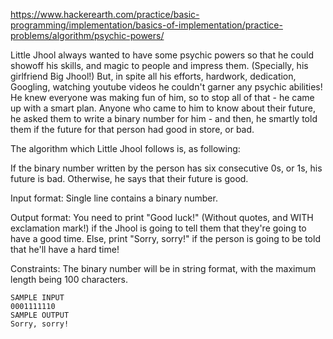 https://www.hackerearth.com/practice/basic-programming/implementation/basics-of-implementation/practice-problems/algorithm/psychic-powers/

Little Jhool always wanted to have some psychic powers so that he could showoff his skills, and magic to people and impress them.
(Specially, his girlfriend Big Jhool!) But, in spite all his efforts, hardwork, dedication, Googling, watching youtube videos he
couldn't garner any psychic abilities!
He knew everyone was making fun of him, so to stop all of that - he came up with a smart plan. Anyone who came to him to know about
their future, he asked them to write a binary number for him - and then, he smartly told them if the future for that person had good
in store, or bad.

The algorithm which Little Jhool follows is, as following:

If the binary number written by the person has six consecutive 
0s, or 1s, his future is bad.
Otherwise, he says that their future is good.

Input format:
Single line contains a binary number.

Output format:
You need to print "Good luck!" (Without quotes, and WITH exclamation mark!) if the Jhool is going to tell them that they're going
to have a good time. Else, print "Sorry, sorry!" if the person is going to be told that he'll have a hard time!

Constraints:
The binary number will be in string format, with the maximum length being 100 characters.
```
SAMPLE INPUT 
0001111110
SAMPLE OUTPUT 
Sorry, sorry!
```

